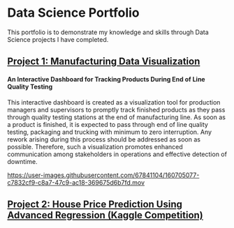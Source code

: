 # Data Science Portfolio
This portfolio is to demonstrate my knowledge and skills through Data Science projects I have completed.
## [Project 1: Manufacturing Data Visualization](https://github.com/sajidsarkar/Manufacturing-Dash)
<H4>An Interactive Dashboard for Tracking Products During End of Line Quality Testing</H4>
This interactive dashboard is created as a visualization tool for production managers and supervisors to promptly track finished products as they pass through quality testing stations at the end of manufacturing line. As soon as a product is finished, it is expected to pass through end of line quality testing, packaging and trucking with minimum to zero interruption. Any rework arising during this process should be addressed as soon as possible. Therefore, such a visualization promotes enhanced communication among stakeholders in operations and effective detection of downtime.</br>

https://user-images.githubusercontent.com/67841104/160705077-c7832cf9-c8a7-47c9-ac18-369675d6b7fd.mov

## [Project 2: House Price Prediction Using Advanced Regression (Kaggle Competition)](https://github.com/sajidsarkar/Kaggle---House-Price---Advanced-Regression-Techniques/tree/master)
